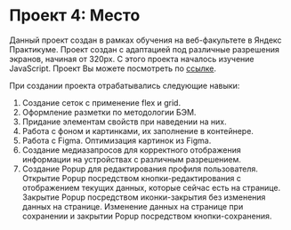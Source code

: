 # Проект 4: Место

Данный проект создан в рамках обучения на веб-факультете в Яндекс Практикуме. Проект создан с адаптацией под различные разрешения экранов, начиная от 320px. С этого проекта началось изучение JavaScript. Проект Вы можете посмотреть по [ссылке](https://svetahaustova.github.io/mesto/index.html).

При создании проекта отрабатывались следующие навыки:

1. Создание сеток с применение flex и grid.
2. Оформление разметки по методологии БЭМ.
3. Придание элементам свойств при наведении на них.
4. Работа с фоном и картинками, их заполнение в контейнере.
5. Работа с Figma. Оптимизация картинок из Figma.
6. Создание медиазапросов для корректного отображения информации на устройствах с различным разрешением.
7. Создание Popup для редактирования профиля пользователя. Открытие Popup посредством кнопки-редактирования с отображением текущих данных, которые сейчас есть на странице. Закрытие Popup посредством иконки-закрытия без изменения данных на странице. Изменение данных на странице при сохранении и закрытии Popup посредством кнопки-сохранения.

